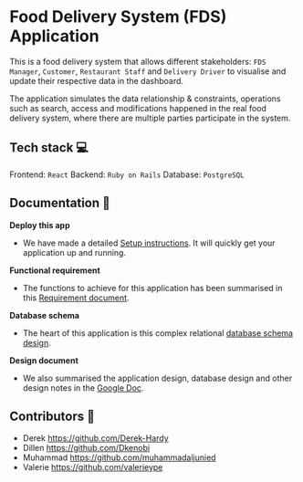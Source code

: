 # Food Delivery System (FDS) Application

This is a food delivery system that allows different stakeholders: `FDS Manager`, `Customer`, `Restaurant Staff` and `Delivery Driver` to visualise and update their respective data in the dashboard. 

The application simulates the data relationship & constraints, operations such as search, access and modifications happened in the real food delivery system, where there are multiple parties participate in the system.

## Tech stack :computer:

Frontend: `React`
Backend: `Ruby on Rails`
Database: `PostgreSQL`

## Documentation :ledger:

**Deploy this app**

* We have made a detailed [Setup instructions](https://github.com/Derek-Hardy/Food-Delivery-System/blob/master/Setup.md). It will quickly get your application up and running.

**Functional requirement**

* The functions to achieve for this application has been summarised in this [Requirement document](https://github.com/Derek-Hardy/Food-Delivery-System/blob/master/Requirements.md).

**Database schema**

* The heart of this application is this complex relational [database schema design](https://github.com/Derek-Hardy/Food-Delivery-System/blob/master/schema.sql).

**Design document**

* We also summarised the application design, database design and other design notes in the [Google Doc](https://docs.google.com/document/d/1tIBgZZzccAGrz6OgO2Ob90ntAWP7Qoxmuoit9pwb398/edit?usp=sharing).

## Contributors :busts_in_silhouette:

* Derek https://github.com/Derek-Hardy
* Dillen https://github.com/Dkenobi
* Muhammad https://github.com/muhammadaljunied
* Valerie https://github.com/valerieype
